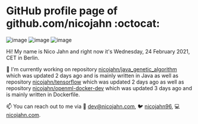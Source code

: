 # GitHub profile page of <!-- github -->github.com/nicojahn<!-- github --> :octocat:

![image](https://img.shields.io/badge/in%20progress%20since-aug.%201996-blue?style=flat) ![image](https://img.shields.io/badge/runs%20on-caffeine-brown?style=flat&logo=buy-me-a-coffee&logoColor=brown) ![image](https://img.shields.io/badge/homepage-blank-white?style=flat&?link=https://nicojahn.com&link=https://nicojahn.com)

Hi! My name is <!-- name -->Nico Jahn<!-- name --> and right now it's <!-- date -->Wednesday, 24 February 2021, CET<!-- date --> in <!-- city -->Berlin<!-- city -->.

🔭 I'm currently working on <!-- projects -->repository [nicojahn/java_genetic_algorithm](https://github.com/nicojahn/java_genetic_algorithm) which was updated 2 days ago and is mainly written in Java as well as repository [nicojahn/tensorflow](https://github.com/nicojahn/tensorflow) which was updated 2 days ago as well as repository [nicojahn/openml-docker-dev](https://github.com/nicojahn/openml-docker-dev) which was updated 3 days ago and is mainly written in Dockerfile<!-- projects -->.

📫 You can reach out to me via <!-- contact -->:email: dev@nicojahn.com, :bird: [nicojahn96](https://twitter.com/nicojahn96), :computer: [nicojahn.com](https://nicojahn.com)<!-- contact -->.
